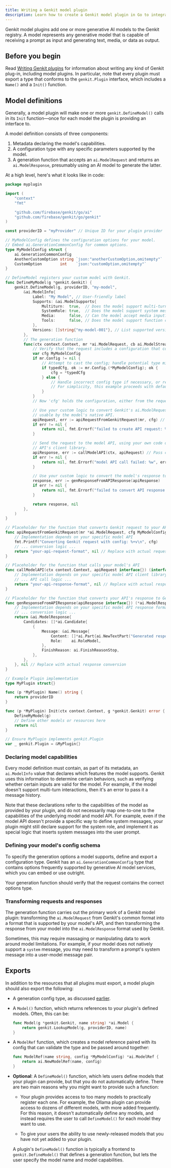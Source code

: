 ```yaml
---
title: Writing a Genkit model plugin
description: Learn how to create a Genkit model plugin in Go to integrate new generative AI models.
---
```


Genkit model plugins add one or more generative AI models to the Genkit
registry. A model represents any generative model that is capable of receiving a
prompt as input and generating text, media, or data as output.

## Before you begin

Read [Writing Genkit plugins](./plugin-authoring.md) for information about writing
any kind of Genkit plug-in, including model plugins. In particular, note that
every plugin must export a type that conforms to the `genkit.Plugin` interface,
which includes a `Name()` and a `Init()` function.

## Model definitions

Generally, a model plugin will make one or more `genkit.DefineModel()` calls in
its `Init` function&mdash;once for each model the plugin is providing an
interface to.

A model definition consists of three components:

1.  Metadata declaring the model's capabilities.
2.  A configuration type with any specific parameters supported by the model.
3.  A generation function that accepts an `ai.ModelRequest` and returns an
    `ai.ModelResponse`, presumably using an AI model to generate the latter.

At a high level, here's what it looks like in code:

```go
package myplugin

import (
	"context"
	"fmt"

	"github.com/firebase/genkit/go/ai"
	"github.com/firebase/genkit/go/genkit"
)

const providerID = "myProvider" // Unique ID for your plugin provider

// MyModelConfig defines the configuration options for your model.
// Embed ai.GenerationCommonConfig for common options.
type MyModelConfig struct {
	ai.GenerationCommonConfig
	AnotherCustomOption string `json:"anotherCustomOption,omitempty"`
	CustomOption        int    `json:"customOption,omitempty"`
}

// DefineModel registers your custom model with Genkit.
func DefineMyModel(g *genkit.Genkit) {
	genkit.DefineModel(g, providerID, "my-model",
		&ai.ModelInfo{
			Label: "My Model", // User-friendly label
			Supports: &ai.ModelSupports{
				Multiturn:  true,  // Does the model support multi-turn chats?
				SystemRole: true,  // Does the model support system messages?
				Media:      false, // Can the model accept media input?
				Tools:      false, // Does the model support function calling (tools)?
			},
			Versions: []string{"my-model-001"}, // List supported versions/aliases
		},
		// The generation function
		func(ctx context.Context, mr *ai.ModelRequest, cb ai.ModelStreamCallback) (*ai.ModelResponse, error) {
			// Verify that the request includes a configuration that conforms to your schema.
			var cfg MyModelConfig
			if mr.Config != nil {
				// Attempt to cast the config; handle potential type mismatch
				if typedCfg, ok := mr.Config.(*MyModelConfig); ok {
					cfg = *typedCfg
				} else {
					// Handle incorrect config type if necessary, or rely on default values
					// For simplicity, this example proceeds with default cfg if cast fails
				}
			}
			// Now 'cfg' holds the configuration, either from the request or default.

			// Use your custom logic to convert Genkit's ai.ModelRequest into a form
			// usable by the model's native API.
			apiRequest, err := apiRequestFromGenkitRequest(mr, cfg) // Pass config too
			if err != nil {
				return nil, fmt.Errorf("failed to create API request: %w", err)
			}

			// Send the request to the model API, using your own code or the model
			// API's client library.
			apiResponse, err := callModelAPI(ctx, apiRequest) // Pass context if needed
			if err != nil {
				return nil, fmt.Errorf("model API call failed: %w", err)
			}

			// Use your custom logic to convert the model's response to Genkit's ai.ModelResponse.
			response, err := genResponseFromAPIResponse(apiResponse)
			if err != nil {
				return nil, fmt.Errorf("failed to convert API response: %w", err)
			}

			return response, nil
		},
	)
}

// Placeholder for the function that converts Genkit request to your API's format
func apiRequestFromGenkitRequest(mr *ai.ModelRequest, cfg MyModelConfig) (interface{}, error) {
	// Implementation depends on your specific model API
	fmt.Printf("Converting Genkit request with config: %+v\n", cfg)
	// ... conversion logic ...
	return "your-api-request-format", nil // Replace with actual request object
}

// Placeholder for the function that calls your model's API
func callModelAPI(ctx context.Context, apiRequest interface{}) (interface{}, error) {
	// Implementation depends on your specific model API client library
	// ... API call logic ...
	return "your-api-response-format", nil // Replace with actual response object
}

// Placeholder for the function that converts your API's response to Genkit's format
func genResponseFromAPIResponse(apiResponse interface{}) (*ai.ModelResponse, error) {
	// Implementation depends on your specific model API response format
	// ... conversion logic ...
	return &ai.ModelResponse{
		Candidates: []*ai.Candidate{
			{
				Message: &ai.Message{
					Content: []*ai.Part{ai.NewTextPart("Generated response text")},
					Role:    ai.RoleModel,
				},
				FinishReason: ai.FinishReasonStop,
			},
		},
	}, nil // Replace with actual response conversion
}

// Example Plugin implementation
type MyPlugin struct{}

func (p *MyPlugin) Name() string {
	return providerID
}

func (p *MyPlugin) Init(ctx context.Context, g *genkit.Genkit) error {
	DefineMyModel(g)
	// Define other models or resources here
	return nil
}

// Ensure MyPlugin implements genkit.Plugin
var _ genkit.Plugin = &MyPlugin{}
```

### Declaring model capabilities

Every model definition must contain, as part of its metadata, an `ai.ModelInfo`
value that declares which features the model supports. Genkit uses this
information to determine certain behaviors, such as verifying whether certain
inputs are valid for the model. For example, if the model doesn't support
multi-turn interactions, then it's an error to pass it a message history.

Note that these declarations refer to the capabilities of the model as provided
by your plugin, and do not necessarily map one-to-one to the capabilities of the
underlying model and model API. For example, even if the model API doesn't
provide a specific way to define system messages, your plugin might still
declare support for the system role, and implement it as special logic that
inserts system messages into the user prompt.

### Defining your model's config schema

To specify the generation options a model supports, define and export a
configuration type. Genkit has an `ai.GenerationCommonConfig` type that contains
options frequently supported by generative AI model services, which you can
embed or use outright.

Your generation function should verify that the request contains the correct
options type.

### Transforming requests and responses

The generation function carries out the primary work of a Genkit model plugin:
transforming the `ai.ModelRequest` from Genkit's common format into a format
that is supported by your model's API, and then transforming the response from
your model into the `ai.ModelResponse` format used by Genkit.

Sometimes, this may require massaging or manipulating data to work around model
limitations. For example, if your model does not natively support a `system`
message, you may need to transform a prompt's system message into a user-model
message pair.

## Exports

In addition to the resources that all plugins must export, a model plugin should
also export the following:

-   A generation config type, as discussed [earlier](#defining-your-models-config-schema).

-   A `Model()` function, which returns references to your plugin's defined
    models. Often, this can be:

    ```go
    func Model(g *genkit.Genkit, name string) *ai.Model {
        return genkit.LookupModel(g, providerID, name)
    }
    ```

-   A `ModelRef` function, which creates a model reference paired with its
    config that can validate the type and be passed around together:

    ```go
    func ModelRef(name string, config *MyModelConfig) *ai.ModelRef {
        return ai.NewModelRef(name, config)
    }
    ```

-   **Optional**: A `DefineModel()` function, which lets users define models
    that your plugin can provide, but that you do not automatically define.
    There are two main reasons why you might want to provide such a function:

    -   Your plugin provides access to too many models to practically register
        each one. For example, the Ollama plugin can provide access to dozens of
        different models, with more added frequently. For this reason, it
        doesn't automatically define any models, and instead requires the user
        to call `DefineModel()` for each model they want to use.

    -   To give your users the ability to use newly-released models that you
        have not yet added to your plugin.

    A plugin's `DefineModel()` function is typically a frontend to
    `genkit.DefineModel()` that defines a generation function, but lets the user
    specify the model name and model capabilities.
